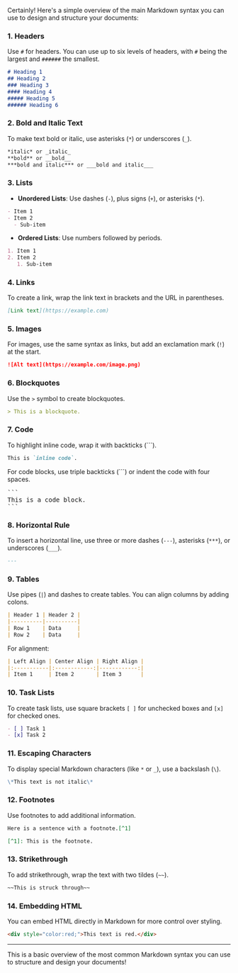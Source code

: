 Certainly! Here's a simple overview of the main Markdown syntax you can use to design and structure your documents:

### 1. **Headers**
Use `#` for headers. You can use up to six levels of headers, with `#` being the largest and `######` the smallest.

```markdown
# Heading 1
## Heading 2
### Heading 3
#### Heading 4
##### Heading 5
###### Heading 6
```

### 2. **Bold and Italic Text**
To make text bold or italic, use asterisks (`*`) or underscores (`_`).

```markdown
*italic* or _italic_
**bold** or __bold__
***bold and italic*** or ___bold and italic___
```

### 3. **Lists**

- **Unordered Lists**: Use dashes (`-`), plus signs (`+`), or asterisks (`*`).
  
```markdown
- Item 1
- Item 2
  - Sub-item
```

- **Ordered Lists**: Use numbers followed by periods.

```markdown
1. Item 1
2. Item 2
   1. Sub-item
```

### 4. **Links**
To create a link, wrap the link text in brackets and the URL in parentheses.

```markdown
[Link text](https://example.com)
```

### 5. **Images**
For images, use the same syntax as links, but add an exclamation mark (`!`) at the start.

```markdown
![Alt text](https://example.com/image.png)
```

### 6. **Blockquotes**
Use the `>` symbol to create blockquotes.

```markdown
> This is a blockquote.
```

### 7. **Code**
To highlight inline code, wrap it with backticks (`\``).

```markdown
This is `inline code`.
```

For code blocks, use triple backticks (```) or indent the code with four spaces.

<pre>
```
This is a code block.
```
</pre>

### 8. **Horizontal Rule**
To insert a horizontal line, use three or more dashes (`---`), asterisks (`***`), or underscores (`___`).

```markdown
---
```

### 9. **Tables**
Use pipes (`|`) and dashes to create tables. You can align columns by adding colons.

```markdown
| Header 1 | Header 2 |
|----------|----------|
| Row 1    | Data     |
| Row 2    | Data     |
```

For alignment:

```markdown
| Left Align | Center Align | Right Align |
|:-----------|:------------:|------------:|
| Item 1     | Item 2       | Item 3      |
```

### 10. **Task Lists**
To create task lists, use square brackets `[ ]` for unchecked boxes and `[x]` for checked ones.

```markdown
- [ ] Task 1
- [x] Task 2
```

### 11. **Escaping Characters**
To display special Markdown characters (like `*` or `_`), use a backslash (`\`).

```markdown
\*This text is not italic\*
```

### 12. **Footnotes**
Use footnotes to add additional information.

```markdown
Here is a sentence with a footnote.[^1]

[^1]: This is the footnote.
```

### 13. **Strikethrough**
To add strikethrough, wrap the text with two tildes (`~~`).

```markdown
~~This is struck through~~
```

### 14. **Embedding HTML**
You can embed HTML directly in Markdown for more control over styling.

```html
<div style="color:red;">This text is red.</div>
```

---

This is a basic overview of the most common Markdown syntax you can use to structure and design your documents!